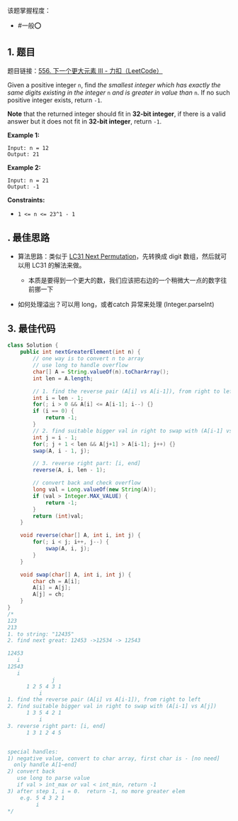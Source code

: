
该题掌握程度：
- #一般⭕️

## 1. 题目
题目链接：[556. 下一个更大元素 III - 力扣（LeetCode）](https://leetcode.cn/problems/next-greater-element-iii/description/)

Given a positive integer `n`, find *the smallest integer which has exactly the same digits existing in the integer* `n` *and is greater in value than* `n`. If no such positive integer exists, return `-1`.

**Note** that the returned integer should fit in **32-bit integer**, if there is a valid answer but it does not fit in **32-bit integer**, return `-1`.



**Example 1:**

```
Input: n = 12
Output: 21
```

**Example 2:**

```
Input: n = 21
Output: -1
```



**Constraints:**

- `1 <= n <= 23^1 - 1`

## . 最佳思路

- 算法思路：类似于 [LC31 Next Permutation](LC31%20Next%20Permutation.md)，先转换成 digit 数组，然后就可以用 LC31 的解法来做。
	- 本质是要得到一个更大的数，我们应该把右边的一个稍微大一点的数字往前挪一下

- 如何处理溢出？可以用 long，或者catch 异常来处理 (Integer.parseInt)

## 3. 最佳代码

```java
class Solution {
    public int nextGreaterElement(int n) {
        // one way is to convert n to array
        // use long to handle overflow
        char[] A = String.valueOf(n).toCharArray();
        int len = A.length;

        // 1. find the reverse pair (A[i] vs A[i-1]), from right to left
        int i = len - 1;
        for(; i > 0 && A[i] <= A[i-1]; i--) {}
        if (i == 0) {
            return -1;
        }
        // 2. find suitable bigger val in right to swap with (A[i-1] vs A[j])
        int j = i - 1;
        for(; j + 1 < len && A[j+1] > A[i-1]; j++) {}
        swap(A, i - 1, j);

        // 3. reverse right part: [i, end]
        reverse(A, i, len - 1);

        // convert back and check overflow
        long val = Long.valueOf(new String(A));
        if (val > Integer.MAX_VALUE) {
            return -1;
        }
        return (int)val;
    }

    void reverse(char[] A, int i, int j) {
        for(; i < j; i++, j--) {
            swap(A, i, j);
        }
    }

    void swap(char[] A, int i, int j) {
        char ch = A[i];
        A[i] = A[j];
        A[j] = ch;
    }
}
/*
123
213
1. to string: "12435"
2. find next great: 12453 ->12534 -> 12543

12453
   i
12543
   i
              j
      1 2 5 4 3 1
          i
1. find the reverse pair (A[i] vs A[i-1]), from right to left
2. find suitable bigger val in right to swap with (A[i-1] vs A[j])
      1 3 5 4 2 1
          i
3. reverse right part: [i, end]
      1 3 1 2 4 5


special handles:
1) negative value, convert to char array, first char is - [no need]
  only handle A[1~end]
2) convert back
   use long to parse value
   if val > int_max or val < int_min, return -1
3) after step 1, i = 0.  return -1, no more greater elem
    e.g. 5 4 3 2 1
         i
*/
```

